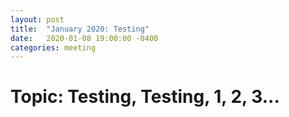```yaml
---
layout: post
title:  "January 2020: Testing"
date:   2020-01-08 19:00:00 -0400
categories: meeting
---
```


# Topic: Testing, Testing, 1, 2, 3... 


